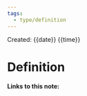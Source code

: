 ```yaml
---
tags:
  - type/definition
---
```

Created: {{date}} {{time}}
# Definition


#### Links to this note:
